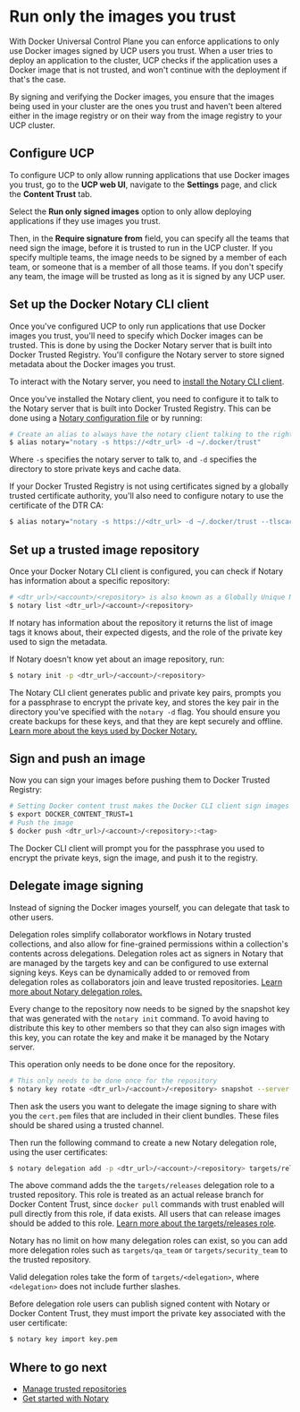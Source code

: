 <!--[metadata]>
+++
title = "Run only the images you trust"
description = "Configure a Docker Universal Plane cluster to only allow running applications that use images you trust."
keywords = ["UCP, trust, notary, registry, security"]
[menu.main]
parent="ucp-menu-content-trust"
identifier="ucp-run-trusted-images"
weight=0
+++
<![end-metadata]-->

# Run only the images you trust

With Docker Universal Control Plane you can enforce applications to only use
Docker images signed by UCP users you trust. When a user tries to deploy an
application to the cluster, UCP checks if the application uses a Docker image
that is not trusted, and won't continue with the deployment if that's the case.

By signing and verifying the Docker images, you ensure that the images being
used in your cluster are the ones you trust and haven't been altered either
in the image registry or on their way from the image registry to your UCP
cluster.

## Configure UCP

To configure UCP to only allow running applications that use Docker images you
trust, go to the **UCP web UI**, navigate to the **Settings** page, and click
the **Content Trust** tab.

<!-- todo: add screenshot -->

Select the **Run only signed images** option to only allow deploying
applications if they use images you trust.

Then, in the **Require signature from** field, you can specify all the teams
that need sign the image, before it is trusted to run in the UCP cluster. If
you specify multiple teams, the image needs to be signed by a member of each
team, or someone that is a member of all those teams.
If you don't specify any team, the image will be trusted as long as it is signed
by any UCP user.

## Set up the Docker Notary CLI client

Once you've configured UCP to only run applications that use Docker images you
trust, you'll need to specify which Docker images can be trusted. This is done
by using the Docker Notary server that is built into Docker Trusted Registry.
You'll configure the Notary server to store signed metadata about the Docker
images you trust.

To interact with the Notary server, you need to
[install the Notary CLI client](https://github.com/docker/notary/releases).

Once you've installed the Notary client, you need to configure it to talk to
the Notary server that is built into Docker Trusted Registry. This can be done
using a [Notary configuration file](https://docs.docker.com/notary/reference/client-config/#/remote-server-section-optional)
or by running:

```bash
# Create an alias to always have the notary client talking to the right server
$ alias notary="notary -s https://<dtr_url> -d ~/.docker/trust"
```

Where `-s` specifies the notary server to talk to, and `-d` specifies the
directory to store private keys and cache data.

If your Docker Trusted Registry is not using certificates signed by a globally
trusted certificate authority, you'll also need to configure notary to use the
certificate of the DTR CA:

```bash
$ alias notary="notary -s https://<dtr_url> -d ~/.docker/trust --tlscacert <dtr_ca.pem>"
```

## Set up a trusted image repository

Once your Docker Notary CLI client is configured, you can check if Notary has
information about a specific repository:

```bash
# <dtr_url>/<account>/<repository> is also known as a Globally Unique Name (GUN)
$ notary list <dtr_url>/<account>/<repository>
```

If notary has information about the repository it returns the list of
image tags it knows about, their expected digests, and the role of the private
key used to sign the metadata.

If Notary doesn't know yet about an image repository, run:

```bash
$ notary init -p <dtr_url>/<account>/<repository>
```

The Notary CLI client generates public and private key pairs, prompts you for
a passphrase to encrypt the private key, and stores the key pair in the
directory you've specified with the `notary -d` flag.
You should ensure you create backups for these keys, and that they are kept
securely and offline.
[Learn more about the keys used by Docker Notary.](/engine/security/trust/trust_key_mng.md)

## Sign and push an image

Now you can sign your images before pushing them to Docker Trusted Registry:

```bash
# Setting Docker content trust makes the Docker CLI client sign images before pushing them
$ export DOCKER_CONTENT_TRUST=1
# Push the image
$ docker push <dtr_url>/<account>/<repository>:<tag>
```

The Docker CLI client will prompt you for the passphrase you used to encrypt the
private keys, sign the image, and push it to the registry.


## Delegate image signing

Instead of signing the Docker images yourself, you can delegate that task
to other users.

Delegation roles simplify collaborator workflows in Notary trusted collections,
and also allow for fine-grained permissions within a collection's contents
across delegations.
Delegation roles act as signers in Notary that are managed by the targets key
and can be configured to use external signing keys. Keys can be dynamically
added to or removed from delegation roles as collaborators join and leave
trusted repositories.
[Learn more about Notary delegation roles.](/notary/advanced_usage.md)

Every change to the repository now needs to be signed by the snapshot key that
was generated with the `notary init` command.
To avoid having to distribute this key to other members so that they can also
sign images with this key, you can rotate the key and make it be managed by
the Notary server.

This operation only needs to be done once for the repository.

```bash
# This only needs to be done once for the repository
$ notary key rotate <dtr_url>/<account>/<repository> snapshot --server-managed
```

Then ask the users you want to delegate the image signing to share with you
the `cert.pem` files that are included in their client bundles. These files
should be shared using a trusted channel.

Then run the following command to create a new Notary delegation role, using the
user certificates:

```bash
$ notary delegation add -p <dtr_url>/<account>/<repository> targets/releases --all-paths user1.pem user2.pem
```

The above command adds the  the `targets/releases` delegation role to a trusted
repository.
This role is treated as an actual release branch for Docker Content Trust,
since `docker pull` commands with trust enabled will pull directly from this
role, if data exists.
All users that can release images should be added to this role.
[Learn more about the targets/releases role](/engine/security/trust/trust_delegation.md).

Notary has no limit on how many delegation roles can exist, so you can add more
delegation roles such as `targets/qa_team` or `targets/security_team` to the
trusted repository.

Valid delegation roles take the form of `targets/<delegation>`, where
`<delegation>` does not include further slashes.

Before delegation role users can publish signed content with Notary or
Docker Content Trust, they must import the private key associated with the user certificate:

```bash
$ notary key import key.pem
```

## Where to go next

* [Manage trusted repositories](manage-trusted-repositories.md)
* [Get started with Notary](https://docs.docker.com/notary/getting_started/)
